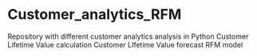 # Customer_analytics_RFM

Repository with  different customer analytics analysis in Python
Customer Lifetime Value calculation
Customer LIfetime Value forecast
RFM model
